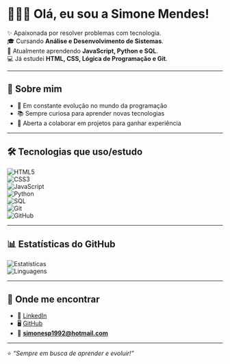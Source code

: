 # 👩🏻‍💻 Olá, eu sou a Simone Mendes!  

✨ Apaixonada por resolver problemas com tecnologia.  
🎓 Cursando **Análise e Desenvolvimento de Sistemas**.  
🌱 Atualmente aprendendo **JavaScript, Python e SQL**.  
💻 Já estudei **HTML, CSS, Lógica de Programação e Git**.  

---

## 🌟 Sobre mim
- 🚀 Em constante evolução no mundo da programação  
- 📚 Sempre curiosa para aprender novas tecnologias  
- 🤝 Aberta a colaborar em projetos para ganhar experiência  

---

## 🛠️ Tecnologias que uso/estudo

![HTML5](https://img.shields.io/badge/HTML5-E34F26?style=for-the-badge&logo=html5&logoColor=white)  
![CSS3](https://img.shields.io/badge/CSS3-1572B6?style=for-the-badge&logo=css3&logoColor=white)  
![JavaScript](https://img.shields.io/badge/JavaScript-F7DF1E?style=for-the-badge&logo=javascript&logoColor=black)  
![Python](https://img.shields.io/badge/Python-3776AB?style=for-the-badge&logo=python&logoColor=white)  
![SQL](https://img.shields.io/badge/SQL-4479A1?style=for-the-badge&logo=postgresql&logoColor=white)  
![Git](https://img.shields.io/badge/Git-F05032?style=for-the-badge&logo=git&logoColor=white)  
![GitHub](https://img.shields.io/badge/GitHub-100000?style=for-the-badge&logo=github&logoColor=white)  

---

## 📊 Estatísticas do GitHub

![Estatísticas](https://github-readme-stats.vercel.app/api?username=Simonemendes92&show_icons=true&theme=radical)  
![Linguagens](https://github-readme-stats.vercel.app/api/top-langs/?username=Simonemendes92&layout=compact&theme=radical)  

---

## 🔗 Onde me encontrar
- 💼 [LinkedIn](https://www.linkedin.com/in/simone-mendes-0594a321b/)  
- 🖥️ [GitHub](https://github.com/Simonemendes2)  
- 📧 **simonesp1992@hotmail.com**  

---

⭐️ *“Sempre em busca de aprender e evoluir!”*
